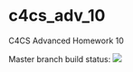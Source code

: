 # c4cs_adv_10
C4CS Advanced Homework 10

Master branch build status: 
![](https://travis-ci.org/utkugrkn/c4cs_adv_10.svg?branch=master)
